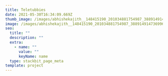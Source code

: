 ```yaml
---
title: Teletubbies
date: 2021-05-30T16:34:09.669Z
thumb_image: /images/abhishekajith__148415190_201034881754987_3889149147369969167_n.jpg
image: /images/abhishekajith__148415190_201034881754987_3889149147369969167_n.jpg
seo:
  title: ""
  description: ""
  extra:
    - name: ""
      value: ""
      keyName: name
  type: stackbit_page_meta
template: project
---
```


